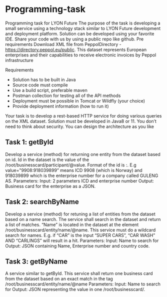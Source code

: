 # Programming-task
Programming task for LYON Future
The purpose of the task is developing a small service using a technology stack similar to
LYON Future development and deployment platform. Solution can be developed using your
favorite IDE. Share your code with us by using a public repo like github.
Pre requirements
Download XML file from PeppolDirectory - https://directory.peppol.eu/public. This dataset
represents European enterprises and their capabilities to receive electronic invoices by Peppol
infrastructure

Requirements
- Solution has to be built in Java
- Source code must compile
- Use a build script, preferable maven
- Postman collection for testing all of the API methods
- Deployment must be possible in Tomcat or Wildfly (your choice)
- Provide deployment information (how to run it)

Your task is to develop a rest-based HTTP service for doing various queries on the XML
dataset. Solution must be developed in Java8 or 11. You don’t need to think about security.
You can design the architecture as you like

## Task 1: getById
Develop a service (method) for returning one entity from the dataset based on id. Id in the
dataset is the value of the /root/businesscard/participant/@value. Format of the id is
<ICD>:<business number>. E.g value="9908:918039899” means ICD 9908 (which is Norway)
and 918039899 which is the enterprise number for a company called GULENG AS.
Parameters:
Input: 2 parameters ICD and enterprise number
Output: Business card for the enterprise as a JSON.
## Task 2: searchByName
Develop a service (method) for retuning a list of entities from the dataset based on a name
search. The service shall search in the dataset and return a list of matches. “Name” is located
in the dataset at the element /root/businesscard/entity/name/@name. This service must do
a wildcard search for names. E.g. if “CAR” is the input “SUPER CARS”, “CAR WASH” AND
“CARLINGS” will result in a hit.
Parameters:
Input: Name to search for
Output: JSON containing Name, Enterprise number and country code.

## Task 3: getByName
A service similar to getById. This service shall return one business card from the dataset
based on an exact match in the tag /root/businesscard/entity/name/@name
Parameters:
Input: Name to search for
Output: JSON representing the value in one /root/businesscard/.

